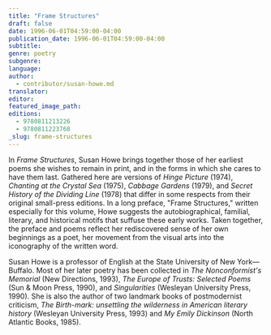 ```yaml
---
title: "Frame Structures"
draft: false
date: 1996-06-01T04:59:00-04:00
publication_date: 1996-06-01T04:59:00-04:00
subtitle:
genre: poetry
subgenre:
language:
author:
  - contributor/susan-howe.md
translator:
editor:
featured_image_path:
editions:
  - 9780811213226
  - 9780811223768
_slug: frame-structures
---
```


In _Frame Structures_, Susan Howe brings together those of her earliest poems she wishes to remain in print, and in the forms in which she cares to have them last. Gathered here are versions of _Hinge Picture_ (1974), _Chanting at the Crystal Sea_ (1975), _Cabbage Gardens_ (1979), and _Secret History of the Dividing Line_ (1978) that differ in some respects from their original small-press editions. In a long preface, "Frame Structures," written especially for this volume, Howe suggests the autobiographical, familial, literary, and historical motifs that suffuse these early works. Taken together, the preface and poems reflect her rediscovered sense of her own beginnings as a poet, her movement from the visual arts into the iconography of the written word.

Susan Howe is a professor of English at the State University of New York—Buffalo. Most of her later poetry has been collected in _The Nonconformist's Memorial_ (New Directions, 1993), _The Europe of Trusts: Selected Poems_ (Sun & Moon Press, 1990), and _Singularities_ (Wesleyan University Press, 1990). She is also the author of two landmark books of postmodernist criticism, _The Birth-mark: unsettling the wilderness in American literary history_ (Wesleyan University Press, 1993) and _My Emily Dickinson_ (North Atlantic Books, 1985).

